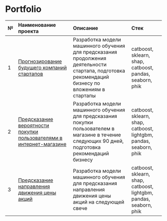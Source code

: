 # Portfolio
|№|Наименование проекта|Описание|Стек|
|:-|:-|:-|:-|
|1|[Прогнозирование будущего компаний стартапов](https://github.com/Y0Gin/Portfolio/tree/main/startups)|Разработка модели машинного обучения для предсказания продолжения деятельности стартапа, подготовка рекомендаций бизнесу по вложениям в стартапы|catboost, sklearn, shap, catboost, pandas, seaborn, phik|
|2|[Предсказание вероятности покупки пользователями в интернет-магазине](https://github.com/Y0Gin/Portfolio/tree/main/internet_shop)|Разработка модели машинного обучения для предсказания покупки пользователем в магазине в течение следующих 90 дней, подготовка рекомендаций бизнесу|catboost, sklearn, shap, catboost, lightgbm, pandas, seaborn, phik|
|3|[Предсказание направления движения цены акций](https://github.com/Y0Gin/Portfolio/tree/main/stock_forecast)|Разработка модели машинного обучения для предсказания направления движения цены акций на следующей свече|catboost, sklearn, shap, catboost, lightgbm, pandas, seaborn, phik|
